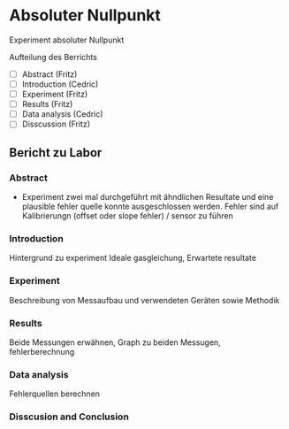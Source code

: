 # Absoluter Nullpunkt

Experiment absoluter Nullpunkt

Aufteilung des Berrichts
- [ ] Abstract (Fritz)
- [ ] Introduction (Cedric)
- [ ] Experiment (Fritz)
- [ ] Results  (Fritz)
- [ ] Data analysis (Cedric)
- [ ] Disscussion (Fritz)

## Bericht zu Labor
### Abstract
- Experiment zwei mal durchgeführt mit ähndlichen Resultate und eine plausible fehler quelle konnte ausgeschlossen werden. Fehler sind auf Kalibrierungn (offset oder slope fehler) / sensor zu führen 

### Introduction
Hintergrund zu experiment Ideale gasgleichung, Erwartete resultate

### Experiment
Beschreibung von Messaufbau und verwendeten Geräten sowie Methodik

### Results
Beide Messungen erwähnen, Graph zu beiden Messugen, fehlerberechnung

### Data analysis
Fehlerquellen berechnen

### Disscusion and Conclusion


